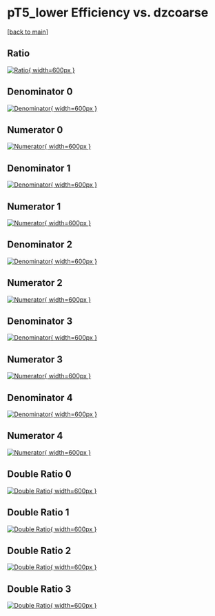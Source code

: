 # pT5_lower Efficiency vs. dzcoarse

[[back to main](./)]



## Ratio

[![Ratio](../mtv/var/pT5_lower_base_13_1_eff_dzcoarse.png){ width=600px }](../mtv/var/pT5_lower_base_13_1_eff_dzcoarse.pdf)

## Denominator 0

[![Denominator](../mtv/den/pT5_lower_base_13_1_eff_dzcoarse_den0.png){ width=600px }](../mtv/den/pT5_lower_base_13_1_eff_dzcoarse_den0.pdf)

## Numerator 0

[![Numerator](../mtv/num/pT5_lower_base_13_1_eff_dzcoarse_num0.png){ width=600px }](../mtv/num/pT5_lower_base_13_1_eff_dzcoarse_num0.pdf)

## Denominator 1

[![Denominator](../mtv/den/pT5_lower_base_13_1_eff_dzcoarse_den1.png){ width=600px }](../mtv/den/pT5_lower_base_13_1_eff_dzcoarse_den1.pdf)

## Numerator 1

[![Numerator](../mtv/num/pT5_lower_base_13_1_eff_dzcoarse_num1.png){ width=600px }](../mtv/num/pT5_lower_base_13_1_eff_dzcoarse_num1.pdf)

## Denominator 2

[![Denominator](../mtv/den/pT5_lower_base_13_1_eff_dzcoarse_den2.png){ width=600px }](../mtv/den/pT5_lower_base_13_1_eff_dzcoarse_den2.pdf)

## Numerator 2

[![Numerator](../mtv/num/pT5_lower_base_13_1_eff_dzcoarse_num2.png){ width=600px }](../mtv/num/pT5_lower_base_13_1_eff_dzcoarse_num2.pdf)

## Denominator 3

[![Denominator](../mtv/den/pT5_lower_base_13_1_eff_dzcoarse_den3.png){ width=600px }](../mtv/den/pT5_lower_base_13_1_eff_dzcoarse_den3.pdf)

## Numerator 3

[![Numerator](../mtv/num/pT5_lower_base_13_1_eff_dzcoarse_num3.png){ width=600px }](../mtv/num/pT5_lower_base_13_1_eff_dzcoarse_num3.pdf)

## Denominator 4

[![Denominator](../mtv/den/pT5_lower_base_13_1_eff_dzcoarse_den4.png){ width=600px }](../mtv/den/pT5_lower_base_13_1_eff_dzcoarse_den4.pdf)

## Numerator 4

[![Numerator](../mtv/num/pT5_lower_base_13_1_eff_dzcoarse_num4.png){ width=600px }](../mtv/num/pT5_lower_base_13_1_eff_dzcoarse_num4.pdf)

## Double Ratio 0

[![Double Ratio](../mtv/ratio/pT5_lower_base_13_1_eff_dzcoarse_ratio0.png){ width=600px }](../mtv/ratio/pT5_lower_base_13_1_eff_dzcoarse_ratio0.pdf)

## Double Ratio 1

[![Double Ratio](../mtv/ratio/pT5_lower_base_13_1_eff_dzcoarse_ratio1.png){ width=600px }](../mtv/ratio/pT5_lower_base_13_1_eff_dzcoarse_ratio1.pdf)

## Double Ratio 2

[![Double Ratio](../mtv/ratio/pT5_lower_base_13_1_eff_dzcoarse_ratio2.png){ width=600px }](../mtv/ratio/pT5_lower_base_13_1_eff_dzcoarse_ratio2.pdf)

## Double Ratio 3

[![Double Ratio](../mtv/ratio/pT5_lower_base_13_1_eff_dzcoarse_ratio3.png){ width=600px }](../mtv/ratio/pT5_lower_base_13_1_eff_dzcoarse_ratio3.pdf)

